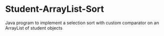 # Student-ArrayList-Sort
Java program to implement a selection sort with custom comparator on an ArrayList of student objects
